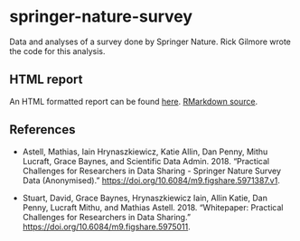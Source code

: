 # springer-nature-survey

Data and analyses of a survey done by Springer Nature.
Rick Gilmore wrote the code for this analysis.

## HTML report

An HTML formatted report can be found [here](https://penn-state-open-science.github.io/springer-nature-survey). [RMarkdown source](index.Rmd).

## References

- Astell, Mathias, Iain Hrynaszkiewicz, Katie Allin, Dan Penny, Mithu Lucraft, Grace Baynes, and Scientific Data Admin. 2018. “Practical Challenges for Researchers in Data Sharing - Springer Nature Survey Data (Anonymised).” https://doi.org/10.6084/m9.figshare.5971387.v1.

- Stuart, David, Grace Baynes, Hrynaszkiewicz Iain, Allin Katie, Dan Penny, Lucraft Mithu, and Mathias Astell. 2018. “Whitepaper: Practical Challenges for Researchers in Data Sharing.” https://doi.org/10.6084/m9.figshare.5975011.
